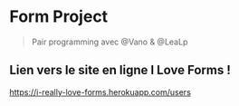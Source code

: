 # Form Project

> Pair programming avec @Vano & @LeaLp

## Lien vers le site en ligne I Love Forms ! 

https://i-really-love-forms.herokuapp.com/users

